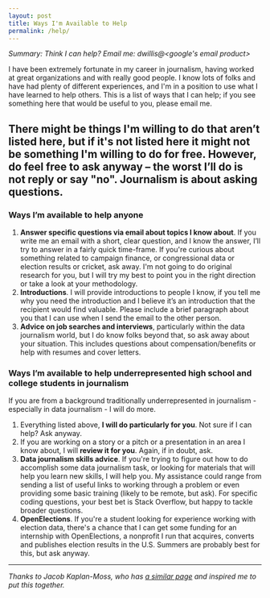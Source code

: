 ```yaml
---
layout: post
title: Ways I'm Available to Help
permalink: /help/
---
```


_Summary: Think I can help? Email me: dwillis@<google's email product>_

I have been extremely fortunate in my career in journalism, having worked at great organizations and with really good people. I know lots of folks and have had plenty of different experiences, and I'm in a position to use what I have learned to help others. This is a list of ways that I can help; if you see something here that would be useful to you, please email me.

There might be things I'm willing to do that aren’t listed here, but if it's not listed here it might not be something I'm willing to do for free. However, do feel free to ask anyway – the worst I’ll do is not reply or say "no". Journalism is about asking questions.
---

### Ways I’m available to help anyone

1. **Answer specific questions via email about topics I know about**. If you write me an email with a short, clear question, and I know the answer, I’ll try to answer in a fairly quick time-frame. If you're curious about something related to campaign finance, or congressional data or election results or cricket, ask away. I'm not going to do original research for you, but I will try my best to point you in the right direction or take a look at your methodology.
2. **Introductions**. I will provide introductions to people I know, if you tell me why you need the introduction and I believe it’s an introduction that the recipient would find valuable. Please include a brief paragraph about you that I can use when I send the email to the other person.
3. **Advice on job searches and interviews**, particularly within the data journalism world, but I do know folks beyond that, so ask away about your situation. This includes questions about compensation/benefits or help with resumes and cover letters.

### Ways I’m available to help underrepresented high school and college students in journalism

If you are from a background traditionally underrepresented in journalism - especially in data journalism - I will do more.

1. Everything listed above, **I will do particularly for you**. Not sure if I can help? Ask anyway.
2. If you are working on a story or a pitch or a presentation in an area I know about, I will **review it for you**. Again, if in doubt, ask.
3. **Data journalism skills advice**. If you're trying to figure out how to do accomplish some data journalism task, or looking for materials that will help you learn new skills, I will help you. My assistance could range from sending a list of useful links to working through a problem or even providing some basic training (likely to be remote, but ask). For specific coding questions, your best bet is Stack Overflow, but happy to tackle broader questions.
4. **OpenElections**. If you're a student looking for experience working with election data, there's a chance that I can get some funding for an internship with OpenElections, a nonprofit I run that acquires, converts and publishes election results in the U.S. Summers are probably best for this, but ask anyway.
---

_Thanks to Jacob Kaplan-Moss, who has [a similar page](https://jacobian.org/help/) and inspired me to put this together._
